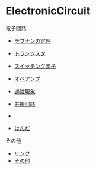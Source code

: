 # ElectronicCircuit

電子回路

- [テブナンの定理](Thévenin'sTheorem.md)

- [トランジスタ](Transistor.md)
- [スイッチング素子](SwitchingElement.md)

- [オペアンプ](OperationalAmplifier.md)
- [過渡現象](TransientPhenomena.md)
- [共振回路](ResonantCircuit.md)
- 

- [はんだ](Solder.md)

その他
- [リンク](Links.md)
- [その他](Misc.md)

